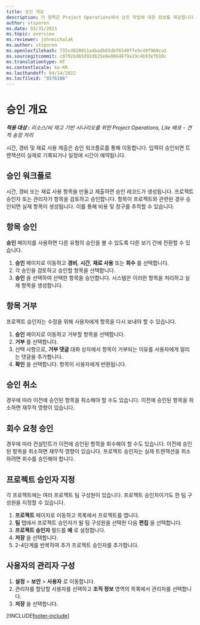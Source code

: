 ```yaml
---
title: 승인 개요
description: 이 항목은 Project Operations에서 승인 작업에 대한 정보를 제공합니다.
author: stsporen
ms.date: 03/31/2021
ms.topic: overview
ms.reviewer: johnmichalak
ms.author: stsporen
ms.openlocfilehash: 735cd820011a4badb83dbf6540ffe9c49f960ca1
ms.sourcegitcommit: c0792bd65d92db25e0e8864879a19c4b93efb10c
ms.translationtype: HT
ms.contentlocale: ko-KR
ms.lasthandoff: 04/14/2022
ms.locfileid: "8576186"
---
```

# <a name="approvals-overview"></a>승인 개요

_**적용 대상 :** 리소스/비 재고 기반 시나리오를 위한 Project Operations, Lite 배포 - 견적 송장 처리_

시간, 경비 및 재료 사용 제출은 승인 워크플로를 통해 이동합니다. 입력이 승인되면 트랜잭션이 실제로 기록되거나 일정에 시간이 예약됩니다.

## <a name="approvals-workflow"></a>승인 워크플로
시간, 경비 또는 재료 사용 항목을 만들고 제출하면 승인 레코드가 생성됩니다. 프로젝트 승인자 또는 관리자가 항목을 검토하고 승인합니다. 항목이 프로젝트와 관련된 경우 승인되면 실제 항목이 생성됩니다. 이를 통해 비용 및 청구를 추적할 수 있습니다.

## <a name="approve-an-entry"></a>항목 승인
**승인** 페이지를 사용하면 다른 유형의 승인을 볼 수 있도록 다른 보기 간에 전환할 수 있습니다.
  
1. **승인** 페이지로 이동하고 **경비**, **시간**, **재료 사용** 또는 **회수** 를 선택합니다.
2. 각 승인을 검토하고 승인할 항목을 선택합니다.
3. **승인** 을 선택하여 선택한 항목을 승인합니다.
시스템은 이러한 항목을 처리하고 실제 항목을 생성합니다.

## <a name="reject-an-entry"></a>항목 거부
프로젝트 승인자는 수정을 위해 사용자에게 항목을 다시 보내야 할 수 있습니다.
  
1. **승인** 페이지로 이동하고 거부할 항목을 선택합니다. 
2. **거부** 를 선택합니다.
3. 선택 사항으로, **거부 댓글** 대화 상자에서 항목이 거부되는 이유를 사용자에게 알리는 댓글을 추가합니다.
4. **확인** 을 선택합니다. 항목이 사용자에게 반환됩니다.
  
## <a name="cancel-approval"></a>승인 취소
경우에 따라 이전에 승인된 항목을 취소해야 할 수도 있습니다. 이전에 승인된 항목을 취소하면 재무적 영향이 있습니다. 

## <a name="approving-recall-requests"></a>회수 요청 승인
경우에 따라 컨설턴트가 이전에 승인된 항목을 회수해야 할 수도 있습니다. 이전에 승인된 항목을 취소하면 재무적 영향이 있습니다. 프로젝트 승인자는 실제 트랜잭션을 취소하려면 회수를 승인해야 합니다.

## <a name="specify-project-approvers"></a>프로젝트 승인자 지정
각 프로젝트에는 여러 프로젝트 팀 구성원이 있습니다. 프로젝트 승인자이기도 한 팀 구성원을 지정할 수 있습니다.

1. **프로젝트** 페이지로 이동하고 목록에서 프로젝트를 엽니다.
2. **팀** 탭에서 프로젝트 승인자가 될 팀 구성원을 선택한 다음 **편집** 을 선택합니다.
3. **프로젝트 승인자** 필드를 **예** 로 설정합니다.
4. **저장** 을 선택합니다.
5. 2-4단계를 반복하여 추가 프로젝트 승인자를 추가합니다.

## <a name="configure-the-users-manager"></a>사용자의 관리자 구성

1. **설정** > **보안** > **사용자** 로 이동합니다.
2. 관리자를 할당할 사용자를 선택하고 **조직 정보** 영역의 목록에서 관리자를 선택합니다. 
3. **저장** 을 선택합니다.




[!INCLUDE[footer-include](../includes/footer-banner.md)]
